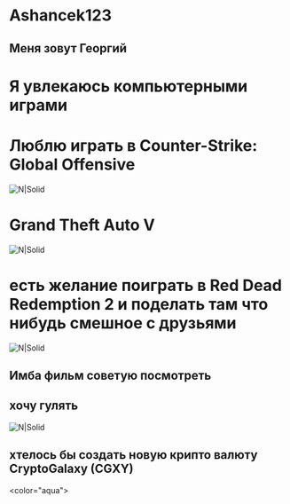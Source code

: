 # Ashancek123
## Меня зовут Георгий 
# Я увлекаюсь компьютерными играми 
# Люблю играть в Counter-Strike: Global Offensive
![N|Solid]()
# Grand Theft Auto V
![N|Solid]()
# есть желание поиграть в Red Dead Redemption 2 и поделать там что нибудь смешное с друзьями
![N|Solid]()
## Имба фильм советую посмотреть 
## хочу гулять
![N|Solid](https://i.pinimg.com/originals/20/8b/b0/208bb09c6da77e6886534f28bfa9ef70.jpg)
## хтелось бы создать новую крипто валюту CryptoGalaxy (CGXY) 
<color="aqua">
